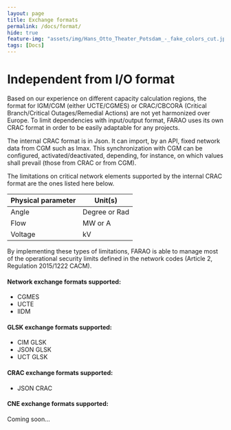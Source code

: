 ```yaml
---
layout: page
title: Exchange formats
permalink: /docs/format/
hide: true
feature-img: "assets/img/Hans_Otto_Theater_Potsdam_-_fake_colors_cut.jpg"
tags: [Docs]
---
```


# Independent from I/O format

Based on our experience on different capacity calculation regions, the format for IGM/CGM (either UCTE/CGMES) 
or CRAC/CBCORA (Critical Branch/Critical Outages/Remedial Actions) are not yet harmonized over Europe. 
To limit dependencies with input/output format, FARAO uses its own CRAC format in order to be
easily adaptable for any projects. 

The internal CRAC format is in Json. It can import, by an API, fixed network data from CGM such as Imax. 
This synchronization with CGM can be configured, activated/deactivated, depending, for instance, 
on which values shall prevail (those from CRAC or from CGM).

The limitations on critical network elements supported by the internal CRAC format are the ones listed here below.

|Physical parameter|    Unit(s)  |
|------------------|-------------|
|      Angle       |Degree or Rad|
|       Flow       |  MW or A    |
|     Voltage      |     kV      |

By implementing these types of limitations, FARAO is able to manage most of the operational security limits 
defined in the network codes (Article 2, Regulation 2015/1222 CACM).

#### Network exchange formats supported:

- CGMES
- UCTE
- IIDM

#### GLSK exchange formats supported:

- CIM GLSK
- JSON GLSK
- UCT GLSK

#### CRAC exchange formats supported:

- JSON CRAC

#### CNE exchange formats supported:

Coming soon...
